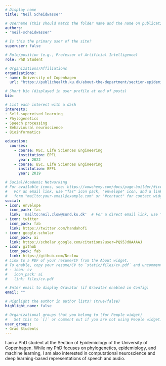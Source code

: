 ```yaml
---
# Display name
title: "Neil Scheidwasser"

# Username (this should match the folder name and the name on publications)
authors:
- "neil-scheidwasser"

# Is this the primary user of the site?
superuser: false

# Role/position (e.g., Professor of Artificial Intelligence)
role: PhD Student

# Organizations/Affiliations
organizations:
- name: University of Copenhagen
  url: "https://publichealth.ku.dk/about-the-department/section-epidemiology/"

# Short bio (displayed in user profile at end of posts)
bio:

# List each interest with a dash
interests:
- Self-supervised learning
- Phylogenetics
- Speech processing
- Behavioural neuroscience
- Bioinformatics

education:
  courses:
    - course: MSc, Life Sciences Engineering
      institution: EPFL
      year: 2022
    - course: BSc, Life Sciences Engineering
      institution: EPFL
      year: 2019

# Social/Academic Networking
# For available icons, see: https://wowchemy.com/docs/page-builder/#icons
#   For an email link, use "fas" icon pack, "envelope" icon, and a link in the
#   form "mailto:your-email@example.com" or "#contact" for contact widget.
social:
- icon: envelope
  icon_pack: fas
  link: 'mailto:neil.clow@sund.ku.dk'  # For a direct email link, use "mailto:test@example.org".
- icon: twitter
  icon_pack: fab
  link: https://twitter.com/handahofi
- icon: google-scholar
  icon_pack: ai
  link: https://scholar.google.com/citations?user=PQ95Jd8AAAAJ
- icon: github
  icon_pack: fab
  link: https://github.com/Neclow
# Link to a PDF of your resume/CV from the About widget.
# To enable, copy your resume/CV to `static/files/cv.pdf` and uncomment the lines below.
# - icon: cv
#   icon_pack: ai
#   link: files/cv.pdf

# Enter email to display Gravatar (if Gravatar enabled in Config)
email: ""

# Highlight the author in author lists? (true/false)
highlight_name: false

# Organizational groups that you belong to (for People widget)
#   Set this to `[]` or comment out if you are not using People widget.
user_groups:
- Grad Students
---
```

I am a PhD student at the Section of Epidemiology of the University of Copenhagen. While my PhD focuses on phylogenetics, epidemiology, and machine learning, I am also interested in computational neuroscience and deep learning-based representations of speech and audio.
